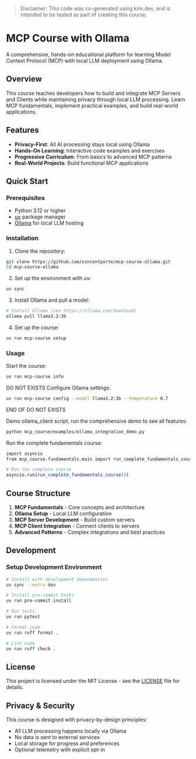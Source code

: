 > Disclaimer: This code was co-generated using kiro.dev, and is intended to be tested as part of creating this course.

# MCP Course with Ollama

A comprehensive, hands-on educational platform for learning Model Context Protocol (MCP) with local LLM deployment using Ollama.

## Overview

This course teaches developers how to build and integrate MCP Servers and Clients while maintaining privacy through local LLM processing. Learn MCP fundamentals, implement practical examples, and build real-world applications.

## Features

- **Privacy-First**: All AI processing stays local using Ollama
- **Hands-On Learning**: Interactive code examples and exercises
- **Progressive Curriculum**: From basics to advanced MCP patterns
- **Real-World Projects**: Build functional MCP applications

## Quick Start

### Prerequisites

- Python 3.12 or higher
- [uv](https://docs.astral.sh/uv/) package manager
- [Ollama](https://ollama.com/) for local LLM hosting

### Installation

1. Clone the repository:
```bash
git clone https://github.com/vincentporte/mcp-course-ollama.git
cd mcp-course-ollama
```

2. Set up the environment with uv:
```bash
uv sync
```

3. Install Ollama and pull a model:
```bash
# Install Ollama (see https://ollama.com/download)
ollama pull llama3.2:3b
```

4. Set up the course:
```bash
uv run mcp-course setup
```

### Usage

Start the course:
```bash
uv run mcp-course info
```

DO NOT EXISTS
Configure Ollama settings:
```bash
uv run mcp-course config --model llama3.2:3b --temperature 0.7
```
END OF DO NOT EXISTS


Demo ollama_client script, run the comprehensive demo to see all features:
```bash
python mcp_course/examples/ollama_integration_demo.py
```

Run the complete fundamentals course:
```bash
import asyncio
from mcp_course.fundamentals.main import run_complete_fundamentals_course

# Run the complete course
asyncio.run(run_complete_fundamentals_course())
```

## Course Structure

1. **MCP Fundamentals** - Core concepts and architecture
2. **Ollama Setup** - Local LLM configuration
3. **MCP Server Development** - Build custom servers
4. **MCP Client Integration** - Connect clients to servers
5. **Advanced Patterns** - Complex integrations and best practices

## Development

### Setup Development Environment

```bash
# Install with development dependencies
uv sync --extra dev

# Install pre-commit hooks
uv run pre-commit install

# Run tests
uv run pytest

# Format code
uv run ruff format .

# Lint code
uv run ruff check .
```

## License

This project is licensed under the MIT License - see the [LICENSE](LICENSE) file for details.

## Privacy & Security

This course is designed with privacy-by-design principles:
- All LLM processing happens locally via Ollama
- No data is sent to external services
- Local storage for progress and preferences
- Optional telemetry with explicit opt-in
